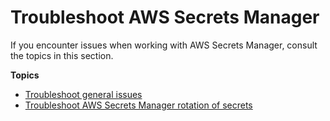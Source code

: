 # Troubleshoot AWS Secrets Manager<a name="troubleshoot"></a>

If you encounter issues when working with AWS Secrets Manager, consult the topics in this section\.

**Topics**
+ [Troubleshoot general issues](troubleshoot_general.md)
+ [Troubleshoot AWS Secrets Manager rotation of secrets](troubleshoot_rotation.md)